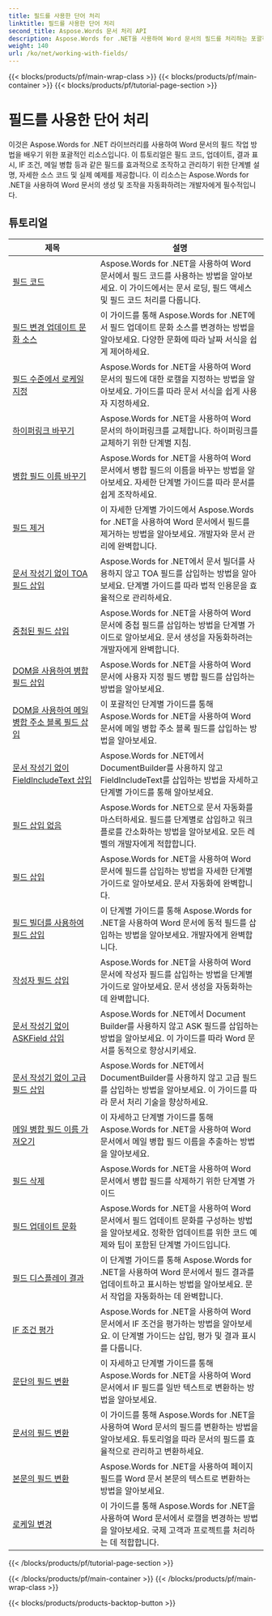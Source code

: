 ```yaml
---
title: 필드를 사용한 단어 처리
linktitle: 필드를 사용한 단어 처리
second_title: Aspose.Words 문서 처리 API
description: Aspose.Words for .NET을 사용하여 Word 문서의 필드를 처리하는 포괄적인 리소스입니다. 튜토리얼, 예제 및 자세한 설명.
weight: 140
url: /ko/net/working-with-fields/
---
```


{{< blocks/products/pf/main-wrap-class >}}
{{< blocks/products/pf/main-container >}}
{{< blocks/products/pf/tutorial-page-section >}}

# 필드를 사용한 단어 처리

이것은 Aspose.Words for .NET 라이브러리를 사용하여 Word 문서의 필드 작업 방법을 배우기 위한 포괄적인 리소스입니다. 이 튜토리얼은 필드 코드, 업데이트, 결과 표시, IF 조건, 메일 병합 등과 같은 필드를 효과적으로 조작하고 관리하기 위한 단계별 설명, 자세한 소스 코드 및 실제 예제를 제공합니다. 이 리소스는 Aspose.Words for .NET을 사용하여 Word 문서의 생성 및 조작을 자동화하려는 개발자에게 필수적입니다.

 ## 튜토리얼
| 제목 | 설명 |
| --- | --- |
| [필드 코드](./field-code/) | Aspose.Words for .NET을 사용하여 Word 문서에서 필드 코드를 사용하는 방법을 알아보세요. 이 가이드에서는 문서 로딩, 필드 액세스 및 필드 코드 처리를 다룹니다. |
| [필드 변경 업데이트 문화 소스](./change-field-update-culture-source/) | 이 가이드를 통해 Aspose.Words for .NET에서 필드 업데이트 문화 소스를 변경하는 방법을 알아보세요. 다양한 문화에 따라 날짜 서식을 쉽게 제어하세요.|
| [필드 수준에서 로케일 지정](./specify-locale-at-field-level/) | Aspose.Words for .NET을 사용하여 Word 문서의 필드에 대한 로캘을 지정하는 방법을 알아보세요. 가이드를 따라 문서 서식을 쉽게 사용자 지정하세요. |
| [하이퍼링크 바꾸기](./replace-hyperlinks/) | Aspose.Words for .NET을 사용하여 Word 문서의 하이퍼링크를 교체합니다. 하이퍼링크를 교체하기 위한 단계별 지침. |
| [병합 필드 이름 바꾸기](./rename-merge-fields/) | Aspose.Words for .NET을 사용하여 Word 문서에서 병합 필드의 이름을 바꾸는 방법을 알아보세요. 자세한 단계별 가이드를 따라 문서를 쉽게 조작하세요. |
| [필드 제거](./remove-field/) | 이 자세한 단계별 가이드에서 Aspose.Words for .NET을 사용하여 Word 문서에서 필드를 제거하는 방법을 알아보세요. 개발자와 문서 관리에 완벽합니다. |
| [문서 작성기 없이 TOA 필드 삽입](./insert-toafield-without-document-builder/) | Aspose.Words for .NET에서 문서 빌더를 사용하지 않고 TOA 필드를 삽입하는 방법을 알아보세요. 단계별 가이드를 따라 법적 인용문을 효율적으로 관리하세요. |
| [중첩된 필드 삽입](./insert-nested-fields/) | Aspose.Words for .NET을 사용하여 Word 문서에 중첩 필드를 삽입하는 방법을 단계별 가이드로 알아보세요. 문서 생성을 자동화하려는 개발자에게 완벽합니다. |
| [DOM을 사용하여 병합 필드 삽입](./insert-merge-field-using-dom/) | Aspose.Words for .NET을 사용하여 Word 문서에 사용자 지정 필드 병합 필드를 삽입하는 방법을 알아보세요. |
| [DOM을 사용하여 메일 병합 주소 블록 필드 삽입](./insert-mail-merge-address-block-field-using-dom/) | 이 포괄적인 단계별 가이드를 통해 Aspose.Words for .NET을 사용하여 Word 문서에 메일 병합 주소 블록 필드를 삽입하는 방법을 알아보세요. |
| [문서 작성기 없이 FieldIncludeText 삽입](./insert-field-include-text-without-document-builder/) |  Aspose.Words for .NET에서 DocumentBuilder를 사용하지 않고 FieldIncludeText를 삽입하는 방법을 자세하고 단계별 가이드를 통해 알아보세요. |
| [필드 삽입 없음](./insert-field-none/) | Aspose.Words for .NET으로 문서 자동화를 마스터하세요. 필드를 단계별로 삽입하고 워크플로를 간소화하는 방법을 알아보세요. 모든 레벨의 개발자에게 적합합니다. |
| [필드 삽입](./insert-field/) | Aspose.Words for .NET을 사용하여 Word 문서에 필드를 삽입하는 방법을 자세한 단계별 가이드로 알아보세요. 문서 자동화에 완벽합니다. |
| [필드 빌더를 사용하여 필드 삽입](./insert-field-using-field-builder/) | 이 단계별 가이드를 통해 Aspose.Words for .NET을 사용하여 Word 문서에 동적 필드를 삽입하는 방법을 알아보세요. 개발자에게 완벽합니다. |
| [작성자 필드 삽입](./insert-author-field/) | Aspose.Words for .NET을 사용하여 Word 문서에 작성자 필드를 삽입하는 방법을 단계별 가이드로 알아보세요. 문서 생성을 자동화하는 데 완벽합니다. |
| [문서 작성기 없이 ASKField 삽입](./insert-askfield-with-out-document-builder/) | Aspose.Words for .NET에서 Document Builder를 사용하지 않고 ASK 필드를 삽입하는 방법을 알아보세요. 이 가이드를 따라 Word 문서를 동적으로 향상시키세요. |
| [문서 작성기 없이 고급 필드 삽입](./insert-advance-field-with-out-document-builder/) | Aspose.Words for .NET에서 DocumentBuilder를 사용하지 않고 고급 필드를 삽입하는 방법을 알아보세요. 이 가이드를 따라 문서 처리 기술을 향상하세요. |
| [메일 병합 필드 이름 가져오기](./get-mail-merge-field-names/) | 이 자세하고 단계별 가이드를 통해 Aspose.Words for .NET을 사용하여 Word 문서에서 메일 병합 필드 이름을 추출하는 방법을 알아보세요. |
| [필드 삭제](./delete-fields/) | Aspose.Words for .NET을 사용하여 Word 문서에서 병합 필드를 삭제하기 위한 단계별 가이드 |
| [필드 업데이트 문화](./field-update-culture/) | Aspose.Words for .NET을 사용하여 Word 문서에서 필드 업데이트 문화를 구성하는 방법을 알아보세요. 정확한 업데이트를 위한 코드 예제와 팁이 포함된 단계별 가이드입니다. |
| [필드 디스플레이 결과](./field-display-results/) | 이 단계별 가이드를 통해 Aspose.Words for .NET을 사용하여 Word 문서에서 필드 결과를 업데이트하고 표시하는 방법을 알아보세요. 문서 작업을 자동화하는 데 완벽합니다. |
| [IF 조건 평가](./evaluate-ifcondition/) | Aspose.Words for .NET을 사용하여 Word 문서에서 IF 조건을 평가하는 방법을 알아보세요. 이 단계별 가이드는 삽입, 평가 및 결과 표시를 다룹니다. |
| [문단의 필드 변환](./convert-fields-in-paragraph/) | 이 자세하고 단계별 가이드를 통해 Aspose.Words for .NET을 사용하여 Word 문서에서 IF 필드를 일반 텍스트로 변환하는 방법을 알아보세요. |
| [문서의 필드 변환](./convert-fields-in-document/) | 이 가이드를 통해 Aspose.Words for .NET을 사용하여 Word 문서의 필드를 변환하는 방법을 알아보세요. 튜토리얼을 따라 문서의 필드를 효율적으로 관리하고 변환하세요. |
| [본문의 필드 변환](./convert-fields-in-body/) | Aspose.Words for .NET을 사용하여 페이지 필드를 Word 문서 본문의 텍스트로 변환하는 방법을 알아보세요. |
| [로케일 변경](./change-locale/) | 이 가이드를 통해 Aspose.Words for .NET을 사용하여 Word 문서에서 로캘을 변경하는 방법을 알아보세요. 국제 고객과 프로젝트를 처리하는 데 적합합니다. |
{{< /blocks/products/pf/tutorial-page-section >}}

{{< /blocks/products/pf/main-container >}}
{{< /blocks/products/pf/main-wrap-class >}}

{{< blocks/products/products-backtop-button >}}
